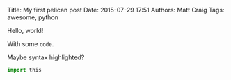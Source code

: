 Title: My first pelican post
Date: 2015-07-29 17:51
Authors: Matt Craig
Tags: awesome, python

Hello, world!

With some `code`.

Maybe syntax highlighted?

```python
import this
```
